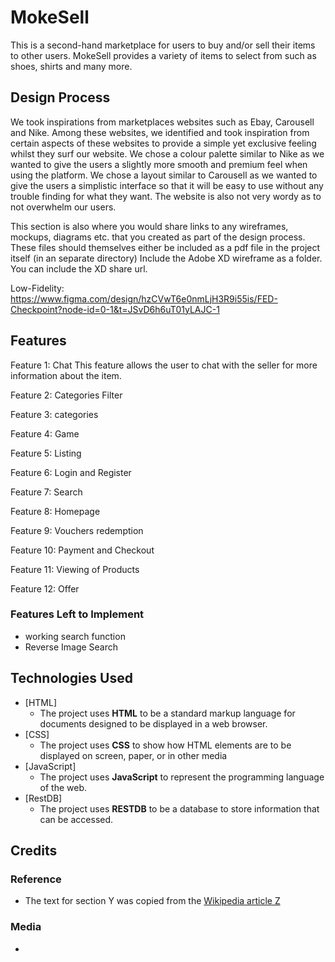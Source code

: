 # MokeSell

This is a second-hand marketplace for users to buy and/or sell their items to other users.
MokeSell provides a variety of items to select from such as shoes, shirts and many more.
 
## Design Process
 
We took inspirations from marketplaces websites such as Ebay, Carousell and Nike. Among these websites, we identified and took inspiration from certain aspects of these websites to provide a simple yet exclusive feeling whilst they surf our website.  We chose a colour palette similar to Nike as we wanted to give the users a slightly more smooth and premium feel when using the platform. We chose a layout similar to Carousell as we wanted to give the users a simplistic interface so that it will be easy to use without any trouble finding for what they want. The website is also not very wordy as to not overwhelm our users.

This section is also where you would share links to any wireframes, mockups, diagrams etc. that you created as part of the design process. 
These files should themselves either be included as a pdf file in the project itself (in an separate directory)
Include the Adobe XD wireframe as a folder. You can include the XD share url. 

Low-Fidelity: https://www.figma.com/design/hzCVwT6e0nmLjH3R9i55is/FED-Checkpoint?node-id=0-1&t=JSvD6h6uT01yLAJC-1 

## Features

Feature 1: Chat
This feature allows the user to chat with the seller for more information about the item.

Feature 2: Categories Filter

Feature 3: categories

Feature 4: Game

Feature 5: Listing

Feature 6: Login and Register

Feature 7: Search

Feature 8: Homepage

Feature 9: Vouchers redemption 

Feature 10: Payment and Checkout 

Feature 11: Viewing of Products

Feature 12: Offer

### Features Left to Implement
- working search function
- Reverse Image Search

## Technologies Used
- [HTML]
    - The project uses **HTML** to be a standard markup language for documents designed to be displayed in a web browser.
- [CSS]
    - The project uses **CSS** to show how HTML elements are to be displayed on screen, paper, or in other media
- [JavaScript]
    - The project uses **JavaScript** to represent the programming language of the web.
- [RestDB]
    - The project uses **RESTDB** to be a database to store information that can be accessed.
  
## Credits

### Reference
- The text for section Y was copied from the [Wikipedia article Z](https://en.wikipedia.org/wiki/Z)

### Media
- 
